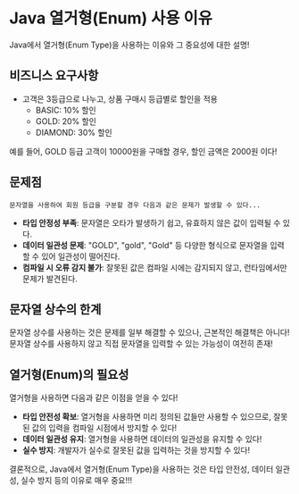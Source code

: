# Java 열거형(Enum) 사용 이유

Java에서 열거형(Enum Type)을 사용하는 이유와 그 중요성에 대한 설명!

## 비즈니스 요구사항

- 고객은 3등급으로 나누고, 상품 구매시 등급별로 할인을 적용
    - BASIC: 10% 할인
    - GOLD: 20% 할인
    - DIAMOND: 30% 할인

예를 들어, GOLD 등급 고객이 10000원을 구매할 경우, 할인 금액은 2000원 이다!

## 문제점

    문자열을 사용하여 회원 등급을 구분할 경우 다음과 같은 문제가 발생할 수 있다...

- **타입 안정성 부족**: 문자열은 오타가 발생하기 쉽고, 유효하지 않은 값이 입력될 수 있다.
- **데이터 일관성 문제**: "GOLD", "gold", "Gold" 등 다양한 형식으로 문자열을 입력할 수 있어 일관성이 떨어진다.
- **컴파일 시 오류 감지 불가**: 잘못된 값은 컴파일 시에는 감지되지 않고, 런타임에서만 문제가 발견된다.

## 문자열 상수의 한계

문자열 상수를 사용하는 것은 문제를 일부 해결할 수 있으나, 근본적인 해결책은 아니다! 문자열 상수를 사용하지 않고 직접 문자열을 입력할 수 있는 가능성이 여전히 존재!

## 열거형(Enum)의 필요성

열거형을 사용하면 다음과 같은 이점을 얻을 수 있다!

- **타입 안전성 확보**: 열거형을 사용하면 미리 정의된 값들만 사용할 수 있으므로, 잘못된 값의 입력을 컴파일 시점에서 방지할 수 있다!
- **데이터 일관성 유지**: 열거형을 사용하면 데이터의 일관성을 유지할 수 있다!
- **실수 방지**: 개발자가 실수로 잘못된 값을 입력하는 것을 방지할 수 있다!

결론적으로, Java에서 열거형(Enum Type)을 사용하는 것은 타입 안전성, 데이터 일관성, 실수 방지 등의 이유로 매우 중요!!!

